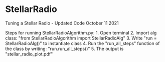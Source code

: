 # StellarRadio
Tuning a Stellar Radio - Updated Code October 11 2021

Steps for running StellarRadioAlgorithm.py:
    1. Open terminal
    2. Import alg class: "from StellarRadioAlgorithm import StellarRadioAlg"
    3. Write "run = StellarRadioAlg()" to instantiate class
    4. Run the "run_all_steps" function of the class by writing: "run.run_all_steps()"
    5. The output is "stellar_radio_plot.pdf"
